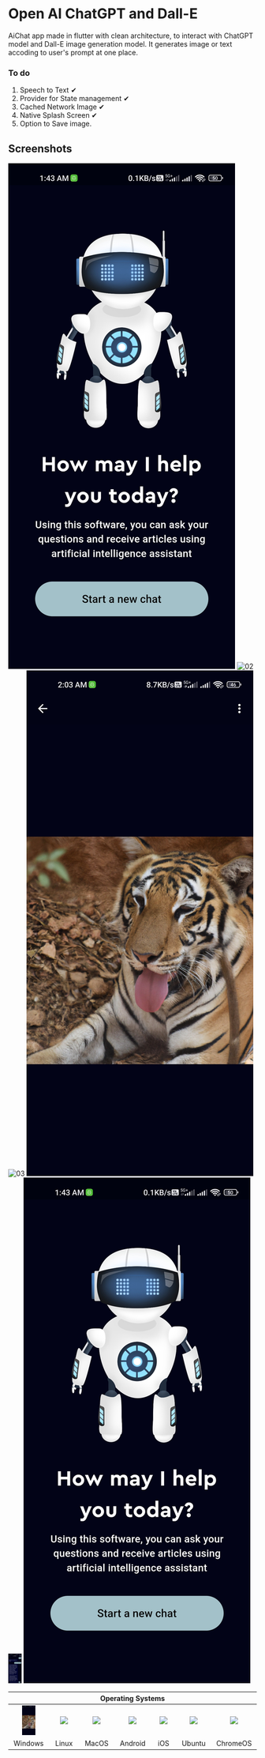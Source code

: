 # Open AI ChatGPT and Dall-E

AiChat app made in flutter with clean architecture, to interact with ChatGPT model and Dall-E image generation model. It generates image or text accoding to user's prompt at one place. 

### To do
1. Speech to Text ✔
2. Provider for State management ✔
3. Cached Network Image ✔
4. Native Splash Screen ✔
5. Option to Save image.

## Screenshots

![01](https://github.com/yogeshkaremore3/AIChat_Assistant-Flutter/blob/master/test/Screenshot_2023-09-23-01-43-25-496_com.example.ai_assistant.jpg)
![02]([https://github.com/yogeshkaremore3/AIChat_Assistant-Flutter/blob/master/test/Screenshot_2023-09-23-02-00-11-902_com.example.ai_assistant.jpg])
![03]([https://github.com/yogeshkaremore3/AIChat_Assistant-Flutter/blob/b77856a6ece7a39d0f7e2a0b562d813382ba2be5/test/Screenshot_2023-09-23-02-03-34-740_com.example.ai_assistant.jpg])
![04](https://github.com/yogeshkaremore3/AIChat_Assistant-Flutter/blob/a87ff8f80269c13944fa89844df34a3f660b75b9/test/Screenshot_2023-09-23-02-03-34-740_com.example.ai_assistant.jpg)
 <img height=60 src="https://github.com/yogeshkaremore3/AIChat_Assistant-Flutter/blob/master/test/Screenshot_2023-09-23-02-00-11-902_com.example.ai_assistant.jpg"/>
 ![Alt text](/test/Screenshot_2023-09-23-01-43-25-496_com.example.ai_assistant.jpg "Optional title")
 <table>
    <thead>
      <tr>
        <th colspan="7">Operating Systems</th>
      </tr>
    </thead>
    <tr>
     <td align="center" width=110>
     <img height=60 src="https://github.com/yogeshkaremore3/AIChat_Assistant-Flutter/blob/a87ff8f80269c13944fa89844df34a3f660b75b9/test/Screenshot_2023-09-23-02-03-34-740_com.example.ai_assistant.jpg"/></td>
     <td align="center" width=110>
     <img height=60 src="https://cdn.jsdelivr.net/gh/devicons/devicon/icons/linux/linux-original.svg"/></td>
     <td align="center" width=110>
     <img height=70 src="https://upload.wikimedia.org/wikipedia/commons/thumb/a/ab/Icon-Mac.svg/800px-Icon-Mac.svg.png"/>
     <td align="center" width=110>
     <img height=60 src="https://cdn.jsdelivr.net/gh/devicons/devicon/icons/android/android-original.svg"/></td>
     <td align="center" width=110>
     <img height=60 src="https://upload.wikimedia.org/wikipedia/commons/thumb/c/ca/IOS_logo.svg/2048px-IOS_logo.svg.png"/></td>
     <td align="center" width=110>
     <img height=60 src="https://cdn.jsdelivr.net/gh/devicons/devicon/icons/ubuntu/ubuntu-plain.svg"/></td>
     </td><td align="center" width=110>
     <img height=60 src="https://cdn.jsdelivr.net/gh/devicons/devicon/icons/chrome/chrome-original.svg"/></td>
    </tr>
    <tr>
     <td align="center" width=110>Windows</td>
     <td align="center" width=110>Linux</td>
     <td align="center" width=110>MacOS</td>
     <td align="center" width=110>Android</td>
     <td align="center" width=110>iOS</td>
     <td align="center" width=110>Ubuntu</td>
     <td align="center" width=110>ChromeOS</td>
    </tr>
  </table>
